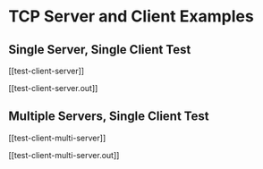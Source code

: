 # TCP Server and Client Examples

## Single Server, Single Client Test

[[test-client-server]]

[[test-client-server.out]]

## Multiple Servers, Single Client Test

[[test-client-multi-server]]

[[test-client-multi-server.out]]
